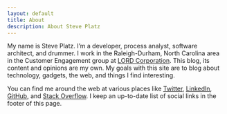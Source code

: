 ```yaml
---
layout: default
title: About
description: About Steve Platz
---
```


My name is Steve Platz. I’m a developer, process analyst, software architect, and drummer. I work in the Raleigh-Durham, North Carolina area in the Customer Engagement group at [LORD Corporation](http://www.lord.com). This blog, its content and opinions are my own. My goals with this site are to blog about technology, gadgets, the web, and things I find interesting.

You can find me around the web at various places like [Twitter](http://www.twitter.com/steveplatz), [LinkedIn](http://www.linkedin.com/in/steveplatz), [GitHub](http://www.github.com/steveplatz), and [Stack Overflow](http://stackoverflow.com/users/48421/steve-platz). I keep an up-to-date list of social links in the footer of this page.
